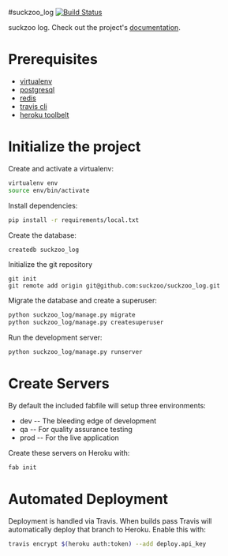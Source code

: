 #suckzoo_log
[![Build Status](https://travis-ci.org/suckzoo/suckzoo_log.svg?branch=master)](https://travis-ci.org/suckzoo/suckzoo_log)

suckzoo log. Check out the project's [documentation](http://suckzoo.github.io/suckzoo_log/).

# Prerequisites
- [virtualenv](https://virtualenv.pypa.io/en/latest/)
- [postgresql](http://www.postgresql.org/)
- [redis](http://redis.io/)
- [travis cli](http://blog.travis-ci.com/2013-01-14-new-client/)
- [heroku toolbelt](https://toolbelt.heroku.com/)

# Initialize the project
Create and activate a virtualenv:

```bash
virtualenv env
source env/bin/activate
```
Install dependencies:

```bash
pip install -r requirements/local.txt
```
Create the database:

```bash
createdb suckzoo_log
```
Initialize the git repository

```
git init
git remote add origin git@github.com:suckzoo/suckzoo_log.git
```

Migrate the database and create a superuser:
```bash
python suckzoo_log/manage.py migrate
python suckzoo_log/manage.py createsuperuser
```

Run the development server:
```bash
python suckzoo_log/manage.py runserver
```

# Create Servers
By default the included fabfile will setup three environments:

- dev -- The bleeding edge of development
- qa -- For quality assurance testing
- prod -- For the live application

Create these servers on Heroku with:

```bash
fab init
```

# Automated Deployment
Deployment is handled via Travis. When builds pass Travis will automatically deploy that branch to Heroku. Enable this with:
```bash
travis encrypt $(heroku auth:token) --add deploy.api_key
```

